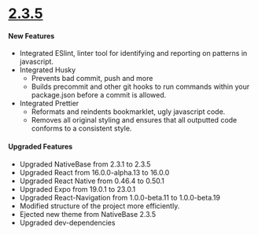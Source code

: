 # [2.3.5]()

#### New Features

*	Integrated ESlint, linter tool for identifying and reporting on patterns in javascript.
*	Integrated Husky
	*	Prevents bad commit, push and more
	*	Builds precommit and other git hooks to run commands within your package.json before a commit is allowed.
*	Integrated Prettier
	*	Reformats and reindents bookmarklet, ugly javascript code.
	*	Removes all original styling and ensures that all outputted code conforms to a consistent style.


#### Upgraded Features

*	Upgraded NativeBase from 2.3.1 to 2.3.5
*	Upgraded React from 16.0.0-alpha.13 to 16.0.0
*	Upgraded React Native from 0.46.4 to 0.50.1
*	Upgraded Expo from 19.0.1 to 23.0.1
*	Upgraded React-Navigation from 1.0.0-beta.11 to 1.0.0-beta.19
*	Modified structure of the project more efficiently.
*   Ejected new theme from NativeBase 2.3.5
*   Upgraded dev-dependencies
